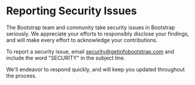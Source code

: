 # Reporting Security Issues

The Bootstrap team and community take security issues in Bootstrap seriously. We appreciate your efforts to responsibly disclose your findings, and will make every effort to acknowledge your contributions.

To report a security issue, email [security@getinfobootstrap.com](@StuartSwitzman:security@getbootstrap.com) and include the word "SECURITY" in the subject line.

We'll endeavor to respond quickly, and will keep you updated throughout the process.

